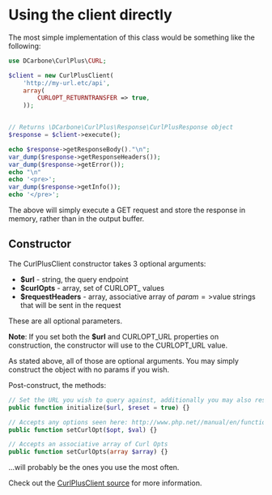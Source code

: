 # Using the client directly

The most simple implementation of this class would be something like the following:

```php
use DCarbone\CurlPlus\CURL;

$client = new CurlPlusClient(
    'http://my-url.etc/api',
    array(
        CURLOPT_RETURNTRANSFER => true,
    ));


// Returns \DCarbone\CurlPlus\Response\CurlPlusResponse object
$response = $client->execute();

echo $response->getResponseBody()."\n";
var_dump($response->getResponseHeaders());
var_dump($response->getError());
echo "\n"
echo '<pre>';
var_dump($response->getInfo());
echo '</pre>';
```

The above will simply execute a GET request and store the response in memory, rather than in the output buffer.

## Constructor

The CurlPlusClient constructor takes 3 optional arguments:

* **$url** - string, the query endpoint
* **$curlOpts** - array, set of CURLOPT_ values
* **$requestHeaders** - array, associative array of $param=>$value strings that will be sent in the request

These are all optional parameters.

**Note**: If you set both the **$url** and CURLOPT_URL properties on construction, the constructor will use to the CURLOPT_URL value.

As stated above, all of those are optional arguments.  You may simply construct the object with no params if you wish.

Post-construct, the methods:

```php
// Set the URL you wish to query against, additionally you may also reset any existing curl opts
public function initialize($url, $reset = true) {}

// Accepts any options seen here: http://www.php.net//manual/en/function.curl-setopt.php
public function setCurlOpt($opt, $val) {}

// Accepts an associative array of Curl Opts
public function setCurlOpts(array $array) {}
```

...will probably be the ones you use the most often.

Check out the [CurlPlusClient source](../src/CurlPlusClient.php) for more information.